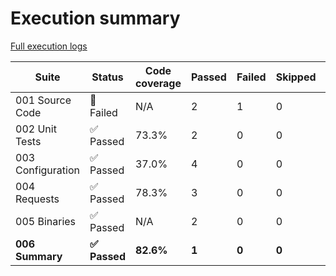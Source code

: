 # Execution summary

[Full execution logs](https://madworx.github.io/caddy-put-upload/results/5315212496/log.html)

| Suite | Status | Code coverage | Passed | Failed | Skipped | Time duration | Links |
| --- | --- | --- | --- | --- | --- | --- | --- |
| 001 Source Code | 🔴 Failed | N/A | 2 | 1 | 0 | 31.045s |  |
| 002 Unit Tests | ✅ Passed | 73.3% | 2 | 0 | 0 | 79.075s | [Report](https://madworx.github.io/caddy-put-upload/results/5315212496/002_unit_tests.robot.coverage.html), [Coverage](https://madworx.github.io/caddy-put-upload/results/5315212496/002_unit_tests.robot.coverage) |
| 003 Configuration | ✅ Passed | 37.0% | 4 | 0 | 0 | 9.607s | [Report](https://madworx.github.io/caddy-put-upload/results/5315212496/003_configuration.robot.coverage.html), [Coverage](https://madworx.github.io/caddy-put-upload/results/5315212496/003_configuration.robot.coverage) |
| 004 Requests | ✅ Passed | 78.3% | 3 | 0 | 0 | 4.656s | [Report](https://madworx.github.io/caddy-put-upload/results/5315212496/004_requests.robot.coverage.html), [Coverage](https://madworx.github.io/caddy-put-upload/results/5315212496/004_requests.robot.coverage) |
| 005 Binaries | ✅ Passed | N/A | 2 | 0 | 0 | 164.953s |  |
| **006 Summary** | **✅ Passed** | **82.6%** | **1** | **0** | **0** | **1.12s** | **[Report](https://madworx.github.io/caddy-put-upload/results/5315212496/006_summary.robot.coverage.html), [Coverage](https://madworx.github.io/caddy-put-upload/results/5315212496/006_summary.robot.coverage)** |
